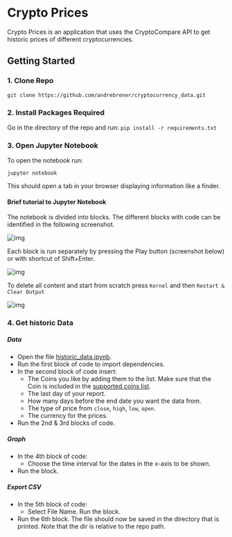 # Crypto Prices

Crypto Prices is an application that uses the CryptoCompare API to get historic prices of different cryptocurrencies.

## Getting Started

### 1. Clone Repo

`git clone https://github.com/andrebrener/cryptocurrency_data.git`

### 2. Install Packages Required

Go in the directory of the repo and run:
```pip install -r requirements.txt```

### 3. Open Jupyter Notebook

To open the notebook run:

```jupyter notebook```

This should open a tab in your browser displaying information like a finder.

#### Brief tutorial to Jupyter Notebook

The notebook is divided into blocks. The different blocks with code can be identified in the following screenshot.

![img](http://i.imgur.com/JrRyW5j.png)

Each block is run separately by pressing the Play button (screenshot below) or with shortcut of Shift+Enter.

![img](http://i.imgur.com/0EWhMFo.png)

To delete all content and start from scratch press `Kernel` and then `Restart & Clear Output`

![img](http://i.imgur.com/MmWNLh8.png)

### 4. Get historic Data

##### Data

- Open the file [historic_data.ipynb](https://github.com/andrebrener/cryptocurrency_data/blob/master/historic_data.ipynb).
- Run the first block of code to import dependencies.
- In the second block of code insert:
  - The Coins you like by adding them to the list. Make sure that the Coin is included in the [supported coins list](https://github.com/andrebrener/cryptocurrency_data/blob/master/coin_list.ipynb).
  - The last day of your report.
  - How many days before the end date you want the data from.
  - The type of price from `close`, `high`, `low`, `open`.
  - The currency for the prices.
- Run the 2nd & 3rd blocks of code.

##### Graph
- In the 4th block of code:
  - Choose the time interval for the dates in the x-axis to be shown.
- Run the block.

##### Export CSV
- In the 5th block of code:
  - Select File Name. Run the block.
- Run the 6th block. The file should now be saved in the directory that is printed. Note that the dir is relative to the repo path.
